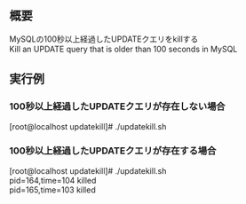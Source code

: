 ## 概要
MySQLの100秒以上経過したUPDATEクエリをkillする  
Kill an UPDATE query that is older than 100 seconds in MySQL  

## 実行例
### 100秒以上経過したUPDATEクエリが存在しない場合
[root@localhost updatekill]# ./updatekill.sh  

### 100秒以上経過したUPDATEクエリが存在する場合
[root@localhost updatekill]# ./updatekill.sh  
pid=164,time=104 killed  
pid=165,time=103 killed  

